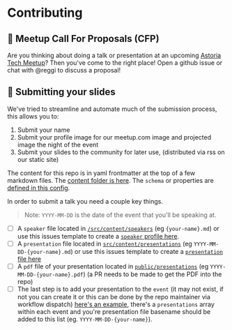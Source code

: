 # Contributing

## 📢 Meetup Call For Proposals (CFP)

Are you thinking about doing a talk or presentation at an upcoming [Astoria Tech Meetup](https://www.meetup.com/astoria-tech-meetup/)? Then you've come to the right place! Open a github issue or chat with @reggi to discuss a proposal!

## 🛝 Submitting your slides

We've tried to streamline and automate much of the submission process, this allows you to:

1. Submit your name
2. Submit your profile image for our meetup.com image and projected image the night of the event
3. Submit your slides to the community for later use, (distributed via rss on our static site)

The content for this repo is in yaml frontmatter at the top of a few markdown files. The [content folder is here](https://github.com/astoria-tech/meetup/tree/main/src/content). The `schema` or properties are [defined in this config](https://github.com/astoria-tech/meetup/blob/main/src/content/config.ts).

In order to submit a talk you need a couple key things.

> Note: `YYYY-MM-DD` is the date of the event that you'll be speaking at.

- [ ] A `speaker` file located in [`/src/content/speakers`](https://github.com/astoria-tech/meetup/tree/main/src/content/speakers) (eg `{your-name}.md`) or use this issues template to create a [`speaker` profile here](https://github.com/astoria-tech/meetup/issues/new?assignees=%40reggi&labels=speaker&projects=&template=speaker_submission.yml&title=%5BSpeaker%5D+).
- [ ] A `presentation` file located in [`src/content/presentations`](https://github.com/astoria-tech/meetup/tree/main/src/content/presentations) (eg `YYYY-MM-DD-{your-name}.md`) or use this issues template to create a [`presentation` file here](https://github.com/astoria-tech/meetup/issues/new?assignees=%40reggi&labels=presentation&projects=&template=presentation_submission.yml&title=%5BPresentation%5D%3A+)
- [ ] A `pdf` file of your presentation located in [`public/presentations`](https://github.com/astoria-tech/meetup/tree/main/public/presentations) (eg `YYYY-MM-DD-{your-name}.pdf`) (a PR needs to be made to get the PDF into the repo)
- [ ] The last step is to add your presentation to the `event` (it may not exist, if not you can create it or this can be done by the repo maintainer via workflow dispatch) [here's an example](https://github.com/astoria-tech/meetup/blob/main/src/content/events/2024-04-03.md?plain=1#L6), there's a `presentations` array within each event and you're presentation file basename should be added to this list (eg. `YYYY-MM-DD-{your-name}`).
